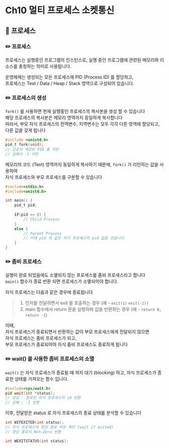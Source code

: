 # Ch10 멀티 프로세스 소켓통신

## 📖 프로세스

### ✏️ 프로세스

프로세스는 실행중인 프로그램의 인스턴스로, 실행 중인 프로그램에 관련된 메모리와 리소스를 총칭하는 의미로 사용됩니다.

운영체제는 생성되는 모든 프로세스에 PID (Process ID) 를 할당하고,\
프로세스는 Text / Data / Heap / Stack 영역으로 구성되어 있습니다.

### ✏️ 프로세스의 생성

`fork()` 를 사용하면 현재 실행중인 프로세스의 복사본을 생성 할 수 있습니다\
해당 프로세스의 복사본은 메모리 영역까지 동일하게 복사합니다\
따라서, 부모 자식 프로세스의 전역변수, 지역변수는 모두 각각 다른 영역에 할당되고, 다른 값을 갖게 됩니다

```c
#include <unistd.h>
pid_t fork(void);
// 성공시 새로운 PID 를 리턴
// 실패시 -1 리턴
```

메모리의 코드 (Text) 영역까지 동일하게 복사하기 때문에, `fork()` 가 리턴하는 값을 사용하여\
자식 프로세스와 부모 프로세스를 구분할 수 있습니다

```c
#include<stdio.h>
#include<unistd.h>

int main() {
    pid_t pid;
    
    if(pid == 0) {
        // Child Process
    }
    else {
        // Parent Process
        // 이때 pid 의 값은 자식 프로세스의 pid 값을 갖습니다
    }
}
```

### ✏️ 좀비 프로세스

실행이 완료 되었음에도 소멸되지 않는 프로세스를 좀비 프로세스라고 합니다\
`main()` 함수가 종료 반환 되면 프로세스가 소멸되어야 합니다.

자식 프로세스는 다음과 같은 경우에 종료됩니다

> 1. 인자를 전달하면서 exit 을 호출하는 경우 (예 - `exit(1)` `exit(-1))`
> 2. main 함수에서 return 문을 실행하며 값을 반환하는 경우 (예 - `return 0, return -1`)&#x20;

이때,\
자식 프로세스가 종료되면서 반환하는 값이 부모 프로세스에게 전달되지 않으면\
자식 프로세스는 좀비 프로세스가 되고,\
부모 프로세스가 종료되어야 자식 좀비 프로세스도 종료하게 됩니다

### ✏️ wait() 을 사용한 좀비 프로세스의 소멸&#x20;

`wait()` 는 자식 프로세스가 종료될 때 까지 대기 (blocking) 하고, 자식 프로세스가 종료한 상태를 가져오는 함수 입니다.

```c
#include<sys/wait.h>
pid wait(int *status);
// 성공 : 종료된 자식 프로세스의 id 반환
// 실패 : -1 반환
```

이후, 전달받은 status 로 자식 프로세스의 종료 상태를 분석할 수 있습니다

```c
int WIFEXITED(int status);
// 자식 프로세스의 정상 종료 여부 확인 (wait if exited)
// 정상 종료시 Non-Zero 반환

int WEXITSTATUS(int status);

```
